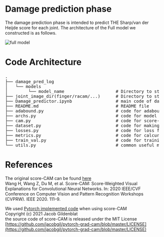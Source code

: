 # Damage prediction phase
The damage prediction phase is intended to predict THE Sharp/van der Heijde score for each joint. The architecture of the Full model we constructed is as follows.


![full model](https://user-images.githubusercontent.com/80377824/171605808-051a77a6-eced-4c73-935a-d82a197f779b.png)


# Code Architecture
<pre>
.　　
├── damage_pred_log       
│   └── models                  
│        └── model_name                    # Directory to store config, log and weight parameter files 
├── joint_image_dir(finger/racam/...)      # Directory to store images of each joint generated by the joint detection model.   
├── Damage_predictor.ipynb                 # main code of damage prediction phase            
├── README.md                              # README file   
├── adabound.py                            # code for adabound, a type of optimizer
├── archs.py                               # code for model used in the damage prediction phase. 
├── cam.py                                 # code for score-CAM
├── dataset.py                             # code for making data-loader from images in hand_all_rotation dir and image_list_hand_ver3.csv  
├── losses.py                              # code for loss function  
├── metrics.py                             # code for calcurating Pearson correlation coefficient and RMSE(Root Mean Squared Error)
├── train_val.py                           # code for training and validation  
└── utils.py                               # common useful modules (to make scheduler, optimizer, label maker for training and validation etc.)  
</pre> 

# References
The original score-CAM can be found [here](https://github.com/haofanwang/Score-CAM)  
Wang H, Wang Z, Du M, et al. Score-CAM: Score-Weighted Visual Explanations for Convolutional Neural Networks. In: 2020 IEEE/CVF Conference on Computer Vision and Pattern Recognition Workshops (CVPRW). IEEE 2020. 111–9.  


We used [Pytorch implemented code](https://github.com/jacobgil/pytorch-grad-cam) when using score-CAM  
Copyright (c) 2021 Jacob Gildenblat  
the source code of score-CAM is released under the MIT License  
[https://github.com/jacobgil/pytorch-grad-cam/blob/master/LICENSE](https://github.com/jacobgil/pytorch-grad-cam/blob/master/LICENSE)
